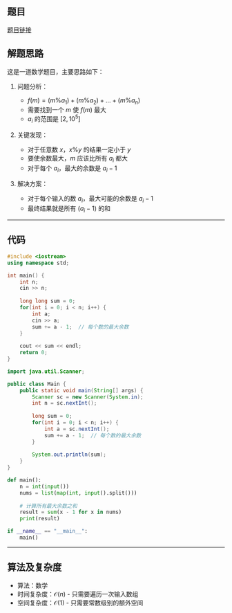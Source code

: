 ## 题目
[题目链接](https://www.nowcoder.com/practice/34dc8aef8295470ea536f1c9255fef7e?tpId=182&tqId=353490&sourceUrl=/exam/oj&channenl=wgithub&fromPut=wgithub)

## 解题思路

这是一道数学题目，主要思路如下：

1. 问题分析：
   - $f(m) = (m\%a_1) + (m\%a_2) + ... + (m\%a_n)$
   - 需要找到一个 $m$ 使 $f(m)$ 最大
   - $a_i$ 的范围是 $[2, 10^5]$

2. 关键发现：
   - 对于任意数 $x$，$x\%y$ 的结果一定小于 $y$
   - 要使余数最大，$m$ 应该比所有 $a_i$ 都大
   - 对于每个 $a_i$，最大的余数是 $a_i-1$

3. 解决方案：
   - 对于每个输入的数 $a_i$，最大可能的余数是 $a_i-1$
   - 最终结果就是所有 $(a_i-1)$ 的和

---

## 代码

```cpp []
#include <iostream>
using namespace std;

int main() {
    int n;
    cin >> n;
    
    long long sum = 0;
    for(int i = 0; i < n; i++) {
        int a;
        cin >> a;
        sum += a - 1;  // 每个数的最大余数
    }
    
    cout << sum << endl;
    return 0;
}
```

```java []
import java.util.Scanner;

public class Main {
    public static void main(String[] args) {
        Scanner sc = new Scanner(System.in);
        int n = sc.nextInt();
        
        long sum = 0;
        for(int i = 0; i < n; i++) {
            int a = sc.nextInt();
            sum += a - 1;  // 每个数的最大余数
        }
        
        System.out.println(sum);
    }
}
```

```python []
def main():
    n = int(input())
    nums = list(map(int, input().split()))
    
    # 计算所有最大余数之和
    result = sum(x - 1 for x in nums)
    print(result)

if __name__ == "__main__":
    main()
```

---

## 算法及复杂度
- 算法：数学
- 时间复杂度：$\mathcal{O}(n)$ - 只需要遍历一次输入数组
- 空间复杂度：$\mathcal{O}(1)$ - 只需要常数级别的额外空间
